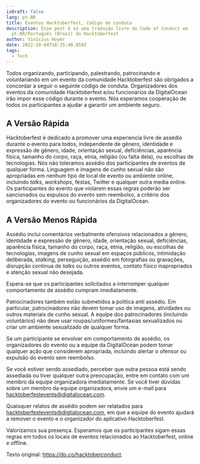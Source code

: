 ```yaml
---
isDraft: false
lang: pt-BR
title: Eventos Hacktoberfest, Código de conduta
description: Esse post é só uma tradução livre do Code of Conduct em
  pt-BR/Português (Brasi) do Hacktoberfest
author: Vinícius Hoyer
date: 2022-10-04T18:35:40.859Z
tags:
  - Tech
---
```

Todos organizando, participando, palestrando, patrocinando e voluntariando em um
evento da comunidade Hacktoberfest são obrigados a concordar a seguir o seguinte
código de conduta. Organizadores dos eventos da comunidade Hacktoberfest e/ou
funcionários da DigitalOcean irão impor esse código durante o evento. Nós
esperamos cooperação de todos os participantes a ajudar a garantir um ambiente
seguro.

## A Versão Rápida

Hacktoberfest é dedicado a promover uma experiencia livre de assédio durante o
evento para todos, independente de gênero, identidade e expressão de gênero,
idade, orientação sexual, deficiências, aparência física, tamanho do corpo,
raça, etnia, religião (ou falta dela), ou escolhas de tecnologias. Nós não
toleramos assédio dos participantes de eventos de qualquer forma. Linguagem e
imagens de cunho sexual não são apropriadas em nenhum tipo de local de evento ou
ambiente online, incluindo _talks_, _workshops_, festas, Twitter e qualquer
outra media online. Os participantes do evento que violarem essas regras poderão
ser sancionados ou expulsos do evento sem reembolso, a critério dos
organizadores do evento ou funcionários da DigitalOcean.

## A Versão Menos Rápida

Assédio inclui comentários verbalmente ofensivos relacionados a gênero,
identidade e expressão de gênero, idade, orientação sexual, deficiências,
aparência física, tamanho do corpo, raça, etnia, religião, ou escolhas de
tecnologias, imagens de cunho sexual em espaços públicos, intimidação
deliberada, _stalking_, perseguição, assédio em fotografias ou gravações,
disrupção continua de _talks_ ou outros eventos, contato físico inapropriados e
atenção sexual não desejada.

Espera-se que os participantes solicitados a interromper qualquer comportamento
de assédio cumpram imediatamente.

Patrocinadores também estão submetidos a politica anti assédio. Em particular,
patrocinadores não devem tomar uso de imagens, atividades ou outros materiais de
cunho sexual. A equipe dos patrocinadores (incluindo voluntários) não deve usar
roupas/uniformes/fantasias sexualizados ou criar um ambiente sexualizado de
qualquer forma.

Se um participante se envolver em comportamento de assédio, os organizadores do
evento ou a equipe da DigitalOcean podem tomar qualquer ação que considerem
apropriada, incluindo alertar o ofensor ou expulsão do evento sem reembolso.

Se você estiver sendo assediado, perceber que outra pessoa está sendo assediada
ou tiver qualquer outra preocupação, entre em contato com um membro da equipe
organizadora imediatamente. Se você tiver dúvidas sobre um membro da equipe
organizadora, envie um e-mail para hacktoberfestevents@digitalocean.com.

Quaisquer relatos de assédio podem ser relatados para
hacktoberfestevents@digtialocean.com, em que a equipe do evento ajudará a
remover o evento e o organizador do aplicativo Hacktoberfest.

Valorizamos sua presença. Esperamos que os participantes sigam essas regras em
todos os locais de eventos relacionados ao Hacktoberfest, online e offline.

Texto original: <https://do.co/hacktoberconduct>.
